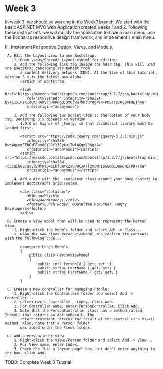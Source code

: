 # Week 3

In week 3, we should be working in the Week3 branch. We start with the basic ASP.NET MVC Web Application created weeks 1 and 2. Following these instructions, we will modify the application to have a main menu, use the Bootstrap responsive design framework, and impelement a main menu.

III. Implement Responsive Design, Views, and Models

     A. Edit the Layout view to use Bootstrap.
	    1. Open Views/Shared/_Layout.cshtml for editing.
		2. Add the following link tag inside the head tag. This will load the Bootstrap cascading stylesheet from
		   a content delivery network (CDN). At the time of this tutorial, version 3.x is the latest non-alpha
		   version of Bootstrap.

		   <link href="https://maxcdn.bootstrapcdn.com/bootstrap/3.3.7/css/bootstrap.min.css" 
		      rel="stylesheet" integrity="sha384-BVYiiSIFeK1dGmJRAkycuHAHRg32OmUcww7on3RYdg4Va+PmSTsz/K68vbdEjh4u" 
			  crossorigin="anonymous">

		3. Add the following two script tags to the bottom of your body tag. Bootstrap 3.x depends on version
		   1.9.0 or higher of jQuery, so that JavaScript library must be loaded first.

		   <script src="https://code.jquery.com/jquery-3.2.1.min.js" 
		      integrity="sha256-hwg4gsxgFZhOsEEamdOYGBf13FyQuiTwlAQgxVSNgt4=" 
              crossorigin="anonymous"></script>
           <script src="https://maxcdn.bootstrapcdn.com/bootstrap/3.3.7/js/bootstrap.min.js" 
		      integrity="sha384-Tc5IQib027qvyjSMfHjOMaLkfuWVxZxUPnCJA7l2mCWNIpG9mGCD8wGNIcPD7Txa" 
              crossorigin="anonymous"></script>

		4. Add a div with the .container class around your body content to implement Bootstrap's grid system.

		   <div class="container">
              <h1>Lunch!</h1>
              <div>@RenderBody()</div>
              <footer>Lunch &copy; @DateTime.Now.Year Hungry Developers</footer>
		   </div>

     B. Create a view model that will be used to represent the Person view.
	    1. Right-click the Models folder and select Add -> Class...
		2. Name the new class PersonViewModel and replace its contents with the following code...

		   namespace Lunch.Models
           {
               public class PersonViewModel
               {
                   public int? PersonId { get; set; }
                   public string LastName { get; set; }
                   public string FirstName { get; set; }
               }
           }

	 C. Create a new controller for managing People.
		1. Right-click the Controllers folder and select Add -> Controller...
		2. Select MVC 5 Controller - Empty. Click Add.
		3. For Controller name, enter PersonController. Click Add.
		4. Note that the PersonController class has a method called Index() that returns an ActionResult. The
	 	   return statement returns the result of the controller's View() method. Also, note that a Person folder
		   was added under the Views folder.

	 D. Add a Person/Index view.
	    1. Right-click the Views/Person folder and select Add -> View...
	    2. For View name, enter Index.
	    3. Check the "Use a layout page" box, but don't enter anything in the box. Click Add.

TODO: Complete Week 3 Tutorial